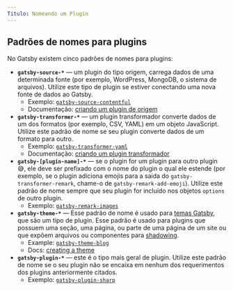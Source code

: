 ```yaml
---
Titulo: Nomeando um Plugin
---
```


## Padrões de nomes para plugins

No Gatsby existem cinco padrões de nomes para plugins:

- **`gatsby-source-*`** — um plugin do tipo origem, carrega dados de uma determinada fonte (por exemplo, WordPress, MongoDB, o sistema de arquivos). Utilize este tipo de plugin se estiver conectando uma nova fonte de dados ao Gatsby.
  - Exemplo: [`gatsby-source-contentful`](https://github.com/gatsbyjs/gatsby/tree/master/packages/gatsby-source-contentful)
  - Documentação: [criando um plugin de origem](/docs/creating-a-source-plugin/)
- **`gatsby-transformer-*`** — um plugin transformador converte dados de um dos formatos (por exemplo, CSV, YAML) em um objeto JavaScript. Utilize este padrão de nome se seu plugin converte dados de um formato para outro.
  - Exemplo: [`gatsby-transformer-yaml`](https://github.com/gatsbyjs/gatsby/tree/master/packages/gatsby-transformer-yaml)
  - Documentação: [criando um plugin transformador](/docs/creating-a-transformer-plugin/)
- **`gatsby-[plugin-name]-*`** — se o plugin for um plugin para outro plugin 😅, ele deve ser prefixado com o nome do plugin o qual ele estende (por exemplo, se o plugin adiciona emojis para a saida do `gatsby-transformer-remark`, chame-o de `gatsby-remark-add-emoji`).   Utilize este padrão de nome sempre que seu plugin for incluído nos objetos `options` de outro plugin.
  - Exemplo: [`gatsby-remark-images`](https://github.com/gatsbyjs/gatsby/tree/master/packages/gatsby-remark-images)
- **`gatsby-theme-*`** — Esse padrão de nome é usado para [temas Gatsby](/docs/themes/), que são um tipo de plugin. Esse padrão é usado para plugins que possuem uma seção, uma página, ou parte de uma página de um site ou que expôem arquivos ou componentes para [shadowing](/docs/themes/shadowing/).
  - Example: [`gatsby-theme-blog`](https://github.com/gatsbyjs/gatsby/tree/master/packages/gatsby-theme-blog)
  - Docs: [creating a theme](/tutorial/building-a-theme/)
- **`gatsby-plugin-*`** — este é o tipo mais geral de plugin. Utilize este padrão de nome se o seu plugin não se encaixa em nenhum dos requerimentos dos plugins anteriormente citados.
  - Exemplo: [`gatsby-plugin-sharp`](https://github.com/gatsbyjs/gatsby/tree/master/packages/gatsby-plugin-sharp)
